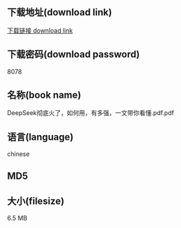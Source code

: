## 下载地址(download link)
[下载链接 download link](https://tutu365.netlify.app/?s=DeepSeek%E5%BD%BB%E5%BA%95%E7%81%AB%E4%BA%86%EF%BC%8C%E5%A6%82%E4%BD%95%E7%94%A8%EF%BC%8C%E6%9C%89%E5%A4%9A%E5%BC%BA%EF%BC%8C%E4%B8%80%E6%96%87%E5%B8%A6%E4%BD%A0%E7%9C%8B%E6%87%82.pdf)

## 下载密码(download password)
8078

## 名称(book name)
DeepSeek彻底火了，如何用，有多强，一文带你看懂.pdf.pdf

## 语言(language)
chinese

## MD5


## 大小(filesize)
6.5 MB
